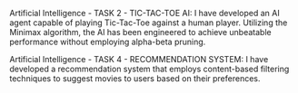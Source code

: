 Artificial Intelligence - TASK 2 - TIC-TAC-TOE AI:
I have developed an AI agent capable of playing Tic-Tac-Toe against a human player. Utilizing the Minimax algorithm, the AI has been engineered to achieve unbeatable performance without employing alpha-beta pruning.

Artificial Intelligence - TASK 4 - RECOMMENDATION SYSTEM:
I have developed a recommendation system that employs content-based filtering techniques to suggest movies to users based on their preferences.
